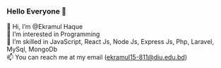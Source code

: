 ### Hello Everyone 👋

👋 Hi, I’m @Ekramul Haque
<br>
👀 I’m interested in Programming
<br>
🌱 I’m skilled in JavaScript, React Js, Node Js, Express Js, Php, Laravel, MySql, MongoDb
<br>
📫 You can reach me at my email (ekramul15-811@diu.edu.bd)
